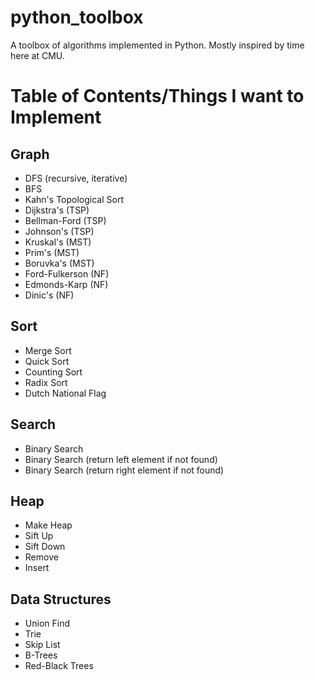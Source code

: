 # python_toolbox
A toolbox of algorithms implemented in Python.
Mostly inspired by time here at CMU.

# Table of Contents/Things I want to Implement

## Graph
- DFS (recursive, iterative)
- BFS 
- Kahn's Topological Sort
- Dijkstra's (TSP)
- Bellman-Ford (TSP)
- Johnson's (TSP)
- Kruskal's (MST)
- Prim's (MST)
- Boruvka's (MST)
- Ford-Fulkerson (NF)
- Edmonds-Karp (NF)
- Dinic's (NF)

## Sort
- Merge Sort
- Quick Sort
- Counting Sort
- Radix Sort
- Dutch National Flag

## Search
- Binary Search
- Binary Search (return left element if not found)
- Binary Search (return right element if not found)

## Heap
- Make Heap
- Sift Up
- Sift Down
- Remove
- Insert

## Data Structures
- Union Find
- Trie
- Skip List
- B-Trees
- Red-Black Trees

